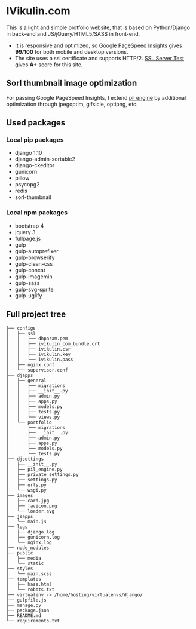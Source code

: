 # IVikulin.com
This is a light and simple protfolio website, that is based on Python/Django in back-end and JS/jQuery/HTML5/SASS in front-end.
- It is responsive and optimized, so [Google PageSpeed Insights](https://developers.google.com/speed/pagespeed/insights/?url=ivikulin.com) gives **99/100** for both mobile and desktop versions. 
- The site uses a ssl certificate and supports HTTP/2. [SSL Server Test](https://www.ssllabs.com/ssltest/analyze.html?d=ivikulin.com) gives **A+** score for this site.

## Sorl thumbnail image optimization
For passing Google PageSpeed Insights, I extend [pil engine](https://github.com/IVikulin/IVikulin.com/blob/master/djsettings/pil_engine.py) by additional optimization through jpegoptim, gifsicle, optipng, etc.

## Used packages
### Local pip packages
- django 1.10
- django-admin-sortable2
- django-ckeditor
- gunicorn
- pillow
- psycopg2
- redis
- sorl-thumbnail

### Local npm packages
- bootstrap 4 
- jquery 3
- fullpage.js
- gulp
- gulp-autoprefixer
- gulp-browserify
- gulp-clean-css
- gulp-concat
- gulp-imagemin
- gulp-sass
- gulp-svg-sprite
- gulp-uglify


## Full project tree
```
├── configs
│   ├── ssl
│   │   ├── dhparam.pem
│   │   ├── ivikulin_com_bundle.crt
│   │   ├── ivikulin.csr
│   │   ├── ivikulin.key
│   │   └── ivikulin.pass
│   ├── nginx.conf
│   └── supervisor.conf
├── djapps
│   ├── general
│   │   ├── migrations
│   │   ├── __init__.py
│   │   ├── admin.py
│   │   ├── apps.py
│   │   ├── models.py
│   │   ├── tests.py
│   │   └── views.py
│   └── portfolio
│       ├── migrations
│       ├── __init__.py
│       ├── admin.py
│       ├── apps.py
│       ├── models.py
│       └── tests.py
├── djsettings
│   ├── __init__.py
│   ├── pil_engine.py
│   ├── private_settings.py
│   ├── settings.py
│   ├── urls.py
│   └── wsgi.py
├── images
│   ├── card.jpg
│   ├── favicon.png
│   └── loader.svg
├── jsapps
│   └── main.js
├── logs
│   ├── django.log
│   ├── gunicorn.log
│   └── nginx.log
├── node_modules
├── public
│   ├── media
│   └── static
├── styles
│   └── main.scss
├── templates
│   ├── base.html
│   └── robots.txt
├── virtualenv -> /home/hosting/virtualenvs/django/
├── gulpfile.js
├── manage.py
├── package.json
├── README.md
└── requirements.txt
```
